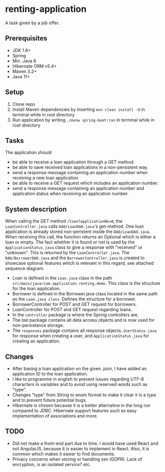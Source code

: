 # renting-application
A task given by a job offer.

## Prerequisites

- JDK 1.8+
- Spring
- Min. Java 8
- Hibernate ORM v5.4+
- Maven 3.2+
- Java 11+

## Setup
1. Clone repo
2. Install Maven dependencies by inserting `mvn clean install -U` in terminal while in root directory
3. Run application by writing `./mvnw spring-boot:run` in terminal while in root directory

## Tasks
The application should
- be able to receive a loan application through a GET method. 
- be able to save received loan applications in a non-persistent way. 
- send a response message containing an application number when receiving a new loan application.
- be able to receive a GET request which includes an application number. 
- send a response message containing an application number and application status when receiving an application number.

## System description
When calling the GET method `/loan?applicationNo=0`, the `LoanController.java` calls `DAO/LoanDAO.java`'s get-method. One loan application is already stored non-peristent inside the `DAO/LoanDAO.java`.
When receiving this call, the function returns an Optional<Loan> which is either a loan or empty. The fact whether it is found or not is used by the `ApplicationStatus.java` class to give a response with "received" or "unknown".
This is returned by the `LoanController.java`. The `DAO/BorrowerDAO.java` and the `BorrowerController.java` is created to showcase optional features which is relevant in this regard, see attached sequence diagram.
  
- Loan is defined in the `Loan.java` class in the path `src/main/java/com.application.renting.demo`. This class is the structure for the loan application.
- Borrower is defined in the Borrower.java class located in the same path as the `Loan.java class`. Defines the structure for a borrower.
- BorrowerController for POST and GET request for borrowers.
- LoanController for POST and GET request regarding loans.
- In the `controller` package is where the Spring controllers are.
- The `DAO` package contains all data access objects and is now used for non-persistance storage.
- The `responses` package contains all response objects. `UserStatus.java` for response when creating a user, and `ApplicationStatus.java` for creating an application.


## Changes
- After basing a loan application on the given .json, I have added an application ID to the loan application.
- I like to programme in english to prevent issues regarding UTF-8 characters in variables and to avoid using reserved words such as "type".
- Changes "type" from String to enum format to make it clear it is a type and to prevent future potential bugs.
- Hibernate is chosen because it is a better alternative in the long run compared to JDBC. Hibernate support features such as easy implementation of associations and more.

## TODO
- Did not make a front-end part due to time. I would have used React and not AngularJS, because it is easier to implement in React. Also, it is common which makes it easier to find documents.
- Privacy concerns when storing or handling ssn (GDPR). Lack of encryption, is an isolated service? etc.
